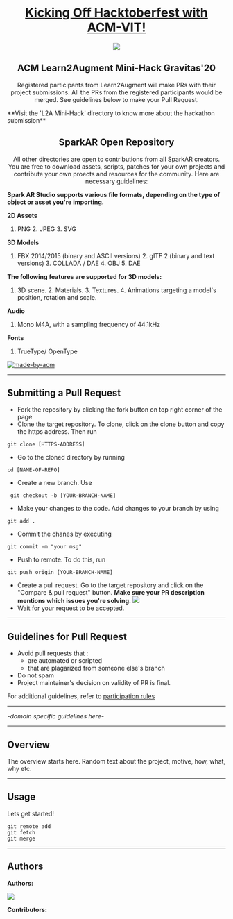 <h1 align="center"><a href="https://organize.mlh.io/participants/events/4390-kickstarting-hacktoberfest-with-acm-vit">Kicking Off Hacktoberfest with ACM-VIT!</a></h1>
<p align="center">
<img src="https://raw.githubusercontent.com/Malika01/hacktoberfest-readme/master/Final.png">
</p>

<h2 align="center"> ACM Learn2Augment Mini-Hack Gravitas'20 </h2>

<p align="center"> 
Registered participants from Learn2Augment will make PRs with their project submissions. All the PRs from the registered participants would be merged. See guidelines below to make your Pull Request.   
</p>
**Visit the 'L2A Mini-Hack' directory to know more about the hackathon submission**

<h2 align="center"> SparkAR Open Repository </h2>

<p align="center"> 
All other directories are open to contributions from all SparkAR creators. You are free to download assets, scripts, patches for your own projects and contribute your own proects and resources for the community. Here are necessary guidelines: </p>
  
**Spark AR Studio supports various file formats, depending on the type of object or asset you're importing.**

**2D Assets**
1. PNG  2. JPEG  3. SVG

**3D Models**
1. FBX 2014/2015 (binary and ASCII versions)   2. gITF 2 (binary and text versions)   3. COLLADA / DAE   4. OBJ   5. DAE

**The following features are supported for 3D models:**
1. 3D scene.   2. Materials.   3. Textures.   4. Animations targeting a model's position, rotation and scale.

**Audio**
1. Mono M4A, with a sampling frequency of 44.1kHz

**Fonts**
1. TrueType/ OpenType


<p>
  <a href="https://acmvit.in/" target="_blank">
    <img alt="made-by-acm" src="https://img.shields.io/badge/MADE%20BY-ACM%20VIT-blue?style=for-the-badge" />
  </a>
    <!-- Uncomment the below line to add the license badge. Make sure the right license badge is reflected. -->
    <!-- <img alt="license" src="https://img.shields.io/badge/License-MIT-green.svg?style=for-the-badge" /> -->
    <!-- forks/stars/tech stack in the form of badges from https://shields.io/ -->
</p>

---
## Submitting a Pull Request

 * Fork the repository by clicking the fork button on top right corner of the page
 * Clone the target repository. To clone, click on the clone button and copy the https address. Then run 
 <pre><code>git clone [HTTPS-ADDRESS]</code></pre>
* Go to the cloned directory by running 
<pre><code>cd [NAME-OF-REPO]</code></pre>
* Create a new branch. Use 
<pre><code> git checkout -b [YOUR-BRANCH-NAME]</code></pre>
* Make your changes to the code. Add changes to your branch by using 
<pre><code>git add .</code></pre>
* Commit the chanes by executing
<pre><code>git commit -m "your msg"</code></pre>
* Push to remote. To do this, run 
<pre><code>git push origin [YOUR-BRANCH-NAME]</code></pre>
* Create a pull request. Go to the target repository and click on the "Compare & pull request" button. **Make sure your PR description mentions which issues you're solving.**
<img src="https://drive.google.com/u/1/uc?id=1f9JKAR-kRvCRGxIs_SAvegaYDPx53T9G&export=download"></img>
* Wait for your request to be accepted. 

---
## Guidelines for Pull Request

<!-- general guidelines here -->
  * Avoid pull requests that :
      * are automated or scripted
      * that are plagarized from someone else's branch
  * Do not spam
  * Project maintainer's decision on validity of PR is final.

  For additional guidelines, refer to [participation rules](https://hacktoberfest.digitalocean.com/details#rules)

---

-_domain specific guidelines here_-
  
---
## Overview

The overview starts here. Random text about the project, motive, how, what, why etc.

---
## Usage
<!-- How To, Features, Installation etc. as subheadings in this section. example-->

Lets get started!
```console
git remote add
git fetch
git merge
```

---
## Authors
**Authors:** 
<!-- [Elio](https://github.com/lopeselio), [Shovin](https://github.com/NIVOSH379), [Eesha](https://github.com/eeshashetty) .. -->

<a href="https://github.com/ACM-VIT/SparkAR-Creators/graphs/contributors">
  <img src="https://contributors-img.web.app/image?repo=ACM-VIT/SparkAR-Creators" />
</a>

**Contributors:** <!-- Generate contributors list using this link - https://contributors-img.web.app/preview -->
